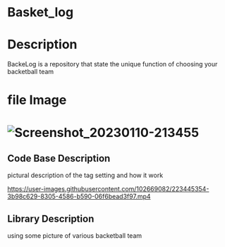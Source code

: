 # Basket_log

# Description 
  BackeLog is a repository that state the unique function of choosing your backetball team 
  
# file Image
# ![Screenshot_20230110-213455](https://user-images.githubusercontent.com/102669082/223440749-adc84f58-aee4-4bf0-9653-f5c9ec35f8a7.png)

## Code Base Description
pictural description of the tag setting and how it work

https://user-images.githubusercontent.com/102669082/223445354-3b98c629-8305-4586-b590-06f6bead3f97.mp4

## Library Description
using some picture of various backetball team 
 
